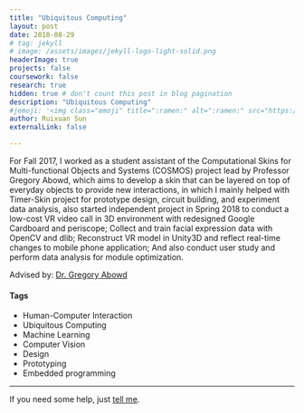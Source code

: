 ```yaml
---
title: "Ubiquitous Computing"
layout: post
date: 2018-08-29
# tag: jekyll
# image: /assets/images/jekyll-logo-light-solid.png
headerImage: true
projects: false
coursework: false
research: true
hidden: true # don't count this post in blog pagination
description: "Ubiquitous Computing"
#jemoji: '<img class="emoji" title=":ramen:" alt=":ramen:" src="https://assets.github.com/images/icons/emoji/unicode/1f35c.png" height="20" width="20" align="absmiddle">'
author: Ruixuan Sun
externalLink: false

---
```

For Fall 2017, I worked as a student assistant of the Computational Skins for Multi-functional Objects and Systems (COSMOS) project lead by Professor Gregory Abowd, which aims to develop a skin that can be layered on top of everyday objects to provide new interactions, in which I mainly helped with Timer-Skin project for prototype design, circuit building, and experiment data analysis, also started independent project in Spring 2018 to conduct a low-cost VR video call in 3D environment with redesigned Google Cardboard and periscope; Collect and train facial expression data with OpenCV and dlib; Reconstruct VR model in Unity3D and reflect real-time changes to mobile phone application; And also conduct user study and perform data analysis for module optimization.

Advised by: [Dr. Gregory Abowd](http://ubicomp.cc.gatech.edu/gregory-d-abowd/)

#### Tags
- Human-Computer Interaction
- Ubiquitous Computing
- Machine Learning
- Computer Vision
- Design
- Prototyping
- Embedded programming

---

If you need some help, just [tell me](http://github.com/aismail1997/sophiasun0515.github.io/issues).
